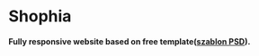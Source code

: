 # Shophia
#### Fully responsive website based on free template([szablon PSD](https://dribbble.com/shots/2165903-Shophia-FREE-eCommerce-Template)).
